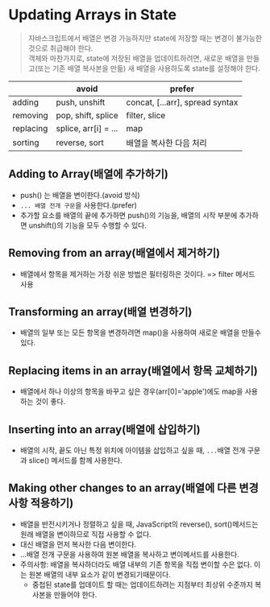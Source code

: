 # Updating Arrays in State

> 자바스크립트에서 배열은 변경 가능하지만 state에 저장할 때는 변경이 불가능한 것으로 취급해야 한다. <br>객체와 마찬가지로, state에 저장된 배열을 업데이트하려면, 새로운 배열을 만들고(또는 기존 배열 복사본을 만듦) 새 배열을 사용하도록 state를 설정해야 한다.

|           | avoid                | prefer                          |
| --------- | -------------------- | ------------------------------- |
| adding    | push, unshift        | concat, [...arr], spread syntax |
| removing  | pop, shift, splice   | filter, slice                   |
| replacing | splice, arr[i] = ... | map                             |
| sorting   | reverse, sort        | 배열을 복사한 다음 처리         |

## Adding to Array(배열에 추가하기)

- push() 는 배열을 변이한다.(avoid 방식)
- `... 배열 전개 구문`을 사용한다.(prefer)
- 추가할 요소를 배열의 끝에 추가하면 push()의 기능을, 배열의 시작 부분에 추가하면 unshift()의 기능을 모두 수행할 수 있다.

## Removing from an array(배열에서 제거하기)

- 배열에서 항목을 제거하는 가장 쉬운 방법은 필터링하은 것이다. => filter 메서드 사용

## Transforming an array(배열 변경하기)

- 배열의 일부 또는 모든 항목을 변경하려면 map()을 사용하여 새로운 배열을 만들수 있다.

## Replacing items in an array(배열에서 항목 교체하기)

- 배열에서 하나 이상의 항목을 바꾸고 싶은 경우(arr[0]='apple')에도 map을 사용하는 것이 좋다.

## Inserting into an array(배열에 삽입하기)

- 배열의 시작, 끝도 아닌 특정 위치에 아이템을 삽입하고 싶을 때, `...`배열 전개 구문과 slice() 메서드를 함께 사용한다.

## Making other changes to an array(배열에 다른 변경사항 적용하기)

- 배열을 반전시키거나 정렬하고 싶을 때, JavaScript의 reverse(), sort()메서드는 원래 배열을 변이하므로 직접 사용할 수 없다.
- 대신 배열을 먼저 복사한 다음 변이한다.
- ...배열 전개 구문을 사용하여 원본 배열을 복사하고 변이메서드를 사용한다.
- 주의사항: 배열을 복사하더라도 배열 내부의 기존 항목을 직접 변이할 수은 없다. 이는 원본 배열의 내부 요소가 같이 변경되기때문이다.
  - 중첩된 state를 업데이트 할 때는 업데이트하려는 지점부터 최상위 수준까지 복사본을 만들어야 한다.
